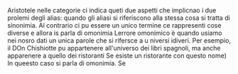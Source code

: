 Aristotele nelle categorie ci indica queti due aspetti che implicnao i due prolemi degli alias: quando gli aliasi si riferiscono alla stessa cosa si tratta di sinonimia. Al contrario ci pu essere un unico termine ce rappresenti cose diverse e allora is parla di omonimia
Lerrore omonimico è quando usiamo nei nosro dati un unica parole che si rifersce a u niversi idiveri. Per esempio, il DOn Chishiotte pu appartenere all'universo dei libri spagnoli, ma anche apparenere a quello dei ristoranti Se esiste un ristorante con questo nome) In queesto caso si parla di omonimia. Se 